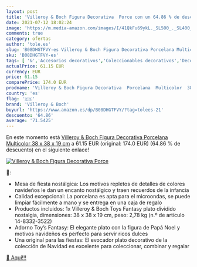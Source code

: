 ```yaml
---
layout: post
title: 'Villeroy & Boch Figura Decorativa  Porce con un 64.86 % de descuento'
date: 2021-07-12 18:02:24
image: 'https://m.media-amazon.com/images/I/41QkFu69ykL._SL500_._SL400_.jpg'
comments: true
category: ofertas
author: 'tole.es'
slug: 'B08DHGTFVY-es Villeroy & Boch Figura Decorativa Porcelana Multicolor 38...'
sku: 'B08DHGTFVY-es'
tags: [ '&','Accesorios decorativos','Coleccionables decorativos','Decoración del hogar','Figuritas decorativas','Hogar y cocina','boch','villeroy','villeroy & boch', ]
actualPrice: 61.15 EUR
currency: EUR
price: 61.15
comparePrice: 174.0 EUR
prodname: 'Villeroy & Boch Figura Decorativa  Porcelana  Multicolor  38 x 38 x 19 cm'
country: 'es'
flag: '🇪🇸'
brand: 'Villeroy & Boch'
buyurl: 'https://www.amazon.es/dp/B08DHGTFVY/?tag=tolees-21'
descuento: '64.86'
average: '71.5425'
---
```


En este momento está [Villeroy & Boch Figura Decorativa  Porcelana  Multicolor  38 x 38 x 19 cm](https://www.amazon.es/dp/B08DHGTFVY/?tag=tolees-21) a 61.15 EUR (original: 174.0 EUR) (64.86 %  de descuento) en el siguiente enlace!

[![Villeroy & Boch Figura Decorativa  Porce](https://m.media-amazon.com/images/I/41QkFu69ykL._SL500_._SL400_.jpg)](https://www.amazon.es/dp/B08DHGTFVY/?tag=tolees-21)

🔎:

- Mesa de fiesta nostálgica: Los motivos repletos de detalles de colores navideños le dan un encanto nostálgico y traen recuerdos de la infancia
- Calidad excepcional: La porcelana es apta para el microondas, se puede limpiar fácilmente a mano y se entrega en una caja de regalo
- Productos incluidos: 1x Villeroy & Boch Toys Fantasy plato dividido nostalgia, dimensiones: 38 x 38 x 19 cm, peso: 2,78 kg (n.º de artículo 14-8332-3522)
- Adorno Toy’s Fantasy: El elegante plato con la figura de Papá Noel y motivos navideños es perfecto para servir ricos dulces
- Una original para las fiestas: El evocador plato decorativo de la colección de Navidad es excelente para coleccionar, combinar y regalar

[🛒 Aquí!!!](https://www.amazon.es/dp/B08DHGTFVY/?tag=tolees-21)
